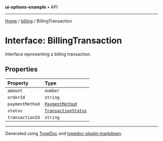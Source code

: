 **ui-options-example** • API

***

[Home](../../README.md) / [billing](../README.md) / BillingTransaction

# Interface: BillingTransaction

Interface representing a billing transaction.

## Properties

| Property | Type |
| :------ | :------ |
| `amount` | `number` |
| `orderId` | `string` |
| `paymentMethod` | [`PaymentMethod`](../enumerations/PaymentMethod.md) |
| `status` | [`TransactionStatus`](../enumerations/TransactionStatus.md) |
| `transactionId` | `string` |

***

Generated using [TypeDoc](https://typedoc.org) and [typedoc-plugin-markdown](https://typedoc-plugin-markdown.org).
